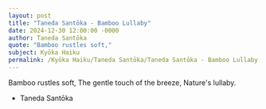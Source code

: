 ```yaml
---
layout: post
title: "Taneda Santōka - Bamboo Lullaby"
date: 2024-12-30 12:00:00 -0000
author: Taneda Santōka
quote: "Bamboo rustles soft,"
subject: Kyōka Haiku
permalink: /Kyōka Haiku/Taneda Santōka/Taneda Santōka - Bamboo Lullaby
---
```


Bamboo rustles soft,
The gentle touch of the breeze,
Nature's lullaby.

- Taneda Santōka
